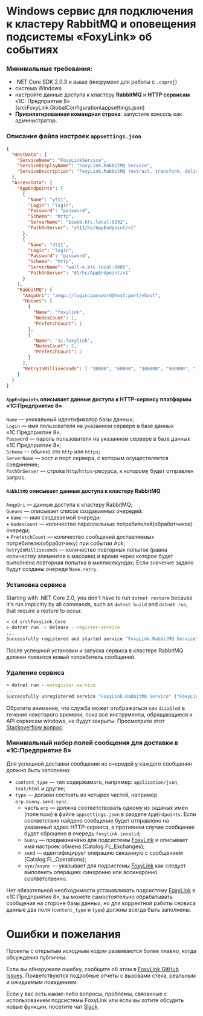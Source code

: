 # Windows сервис для подключения к кластеру RabbitMQ и оповещения подсистемы «FoxyLink» об событиях 

### Минимальные требования:
* .NET Core SDK 2.0.3 и выше (инсрумент для работы с `.csproj`)
* система Windows
* настройте данные доступа к кластеру **RabbitMQ** и **HTTP сервисам** «1С: Предприятие 8»
(src\FoxyLink.GlobalConfiguration\appsettings.json)
* **Привилегированная командная строка**: запустите консоль как администратор.

### Описание файла настроек `appsettings.json`
```json
{
  "HostData": {
    "ServiceName": "FoxyLinkService",
    "ServiceDisplayName": "FoxyLink.RabbitMQ Service",
    "ServiceDescription": "FoxyLink.RabbitMQ (extract, transform, deliver messages to the «1C:Enterprise 8» consumers)"
  },
  "AccessData": {
    "AppEndpoints": [
      {
        "Name": "yt11",
        "Login": "login",
        "Password": "password",
        "Schema": "http",
        "ServerName": "1cweb.ktc.local:9292",
        "PathOnServer": "yt11/hs/AppEndpoint/v1"
      },
      {
        "Name": "dt11",
        "Login": "login",
        "Password": "password",
        "Schema": "http",
        "ServerName": "wall-e.ktc.local:8085",
        "PathOnServer": "dt/hs/AppEndpoint/v1"
      }
    ],
    "RabbitMQ": {
      "AmqpUri": "amqp://login:password@host:port/vhost",
      "Queues": [
        {
          "Name": "foxylink",
          "NodesCount": 1,
          "PrefetchCount": 1
        },
        {
          "Name": "1c.foxylink",
          "NodesCount": 2,
          "PrefetchCount": 2
        }
      ],
      "RetryInMilliseconds": [ "30000", "60000", "300000", "900000", "1800000", "3600000", "7200000", "14400000" ]
    }
  }
}
```
#### `AppEndpoints` описывает данные доступа к HTTP-сервису платформы «1С:Предприятие 8»   
`Name` — уникальный идентификатор базы данных;  
`Login` — имя пользователя на указанном сервере в базе данных «1С:Предприятие 8»;  
`Password` — пароль пользователя на указанном сервере в базе данных «1С:Предприятие 8»;  
`Schema` — обычно это `http` или `https`;  
`ServerName` — хост и порт сервера, с которым осуществляется соединение;  
`PathOnServer` — cтрока `http`/`https`-ресурса, к которому будет отправлен запрос.

#### `RabbitMQ` описывает данные доступа к кластеру RabbitMQ  
`AmqpUri` — данные доступа к кластеру RabbitMQ;   
`Queues` — описывает список создаваемых очередей:  
• `Name` — имя создаваемой очереди;  
• `NodesCount` — количество параллельных потребителей(обработчиков) очереди;  
• `PrefetchCount` — количество сообщений доставляемых потребителю(обработчику) при событии Ack;  
`RetryInMilliseconds` — количество повторных попыток (равна количеству элементов в массиве) и время через которое будет выполнена повторная попытка в миллисекундах; Если значение задано будут созданы очереди `Name.retry`.     

### Установка сервиса
Starting with .NET Core 2.0, you don't have to run `dotnet restore` because it's run implicitly by all commands, such as `dotnet build` and `dotnet run`, that require a restore to occur.

```cmd
> cd src\FoxyLink.Core
> dotnet run -c Release --register-service
...
Successfully registered and started service "FoxyLink.RabbitMQ Service" ("FoxyLink.RabbitMQ (extract, transform, deliver messages to the «1C:Enterprise 8» consumers)")
```

После успешной установки и запуска сервиса в кластере RabbitMQ должен появится новый потребитель сообщений.

### Удаление сервиса

```cmd
> dotnet run --unregister-service
...
Successfully unregistered service "FoxyLink.RabbitMQ Service" ("FoxyLink.RabbitMQ (extract, transform, deliver messages to the «1C:Enterprise 8» consumers)")
```
Обратите внимание, что служба может отображаться как `disabled` в течение некоторого времени, пока все инструменты, обращающиеся к API сервисам windows, не будут закрыты.
Просмотрите этот [Stackoverflow вопрос](http://stackoverflow.com/questions/20561990/how-to-solve-the-specified-service-has-been-marked-for-deletion-error).

### Минимальный набор полей сообщения для доставки в «1С:Предприятие 8»
Для успешной доставки сообщения из очередей у каждого сообщения должно быть заполнено:
* `content_type` — тип содержимого, например: `application/json`, `text/html` и другие; 
* `type` — должен состоять из четырех частей, например `erp.bunny.send.sync`.  
  * часть `erp` — должна соответствовать одному из заданых имен (поле `Name`) в файле `appsettings.json` в разделе `AppEndpoints`. Если соответствие найдено сообщение будет отправлено на указанный адрес HTTP-сервиса, в противном случае сообщение будет сброшено в очередь `foxylink.invalid`;  
  * `bunny` — предназначено для подсистемы [FoxyLink](https://github.com/FoxyLinkIO/FoxyLink) и описывает имя настроек обмена (Catalog.FL_Exchanges);  
  * `send` — идентифицирует операцию связанную с сообщением (Catalog.FL_Operations);
  * `sync`/`async` — указывает для подсистемы [FoxyLink](https://github.com/FoxyLinkIO/FoxyLink) как следует выполнить операцию: синхронно или ассинхронно соответственно.  

Нет обязательной необходимости устанавливать подсистему [FoxyLink](https://github.com/FoxyLinkIO/FoxyLink) в «1С:Предприятие 8», вы можете самостоятельно обрабатывать сообщения на стороне базы данных, но для корректной работы сервиса данные два поля (`content_type` и `type`) должны всегда быть заполнены.

# Ошибки и пожелания

Проекты с открытым исходным кодом развиваются более плавно, когда обсуждения публичны.

Если вы обнаружили ошибку, сообщите об этом в [FoxyLink GitHub Issues](https://github.com/pbazeliuk/FoxyLink/issues?state=open). Приветствуются подробные отчеты с вызовами стека, реальным и ожидаемым поведением.

Если у вас есть какие-либо вопросы, проблемы, связанные с использованием подсистемы FoxyLink или если вы хотите обсудить новые функции, посетите чат [Slack](https://foxylinkio.herokuapp.com/).
